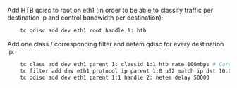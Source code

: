 Add HTB qdisc to root on eth1 (in order to be able to classify traffic per destination ip and control bandwidth per destination):

```bash
    tc qdisc add dev eth1 root handle 1: htb
```

Add one class / corresponding filter and netem qdisc for every destination ip:

```bash
    tc class add dev eth1 parent 1: classid 1:1 htb rate 100mbps # Careful, this is megaBYTE/s!
    tc filter add dev eth1 protocol ip parent 1:0 u32 match ip dst 10.0.2.101 classid 1:1
    tc qdisc add dev eth1 parent 1:1 handle 2: netem delay 50000
```